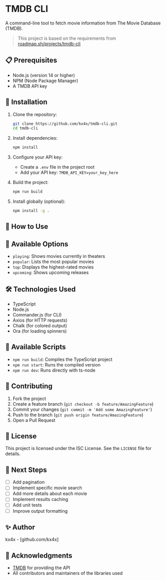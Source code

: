 # TMDB CLI

A command-line tool to fetch movie information from The Movie Database (TMDB).

> This project is based on the requirements from [roadmap.sh/projects/tmdb-cli](https://roadmap.sh/projects/tmdb-cli)

## 📋 Prerequisites

- Node.js (version 14 or higher)
- NPM (Node Package Manager)
- A TMDB API key

## 🚀 Installation

1. Clone the repository:
   ```bash
   git clone https://github.com/kx4x/tmdb-cli.git
   cd tmdb-cli
   ```

2. Install dependencies:
   ```bash
   npm install
   ```

3. Configure your API key:
   - Create a `.env` file in the project root
   - Add your API key: `TMDB_API_KEY=your_key_here`

4. Build the project:
   ```bash
   npm run build
   ```

5. Install globally (optional):
   ```bash
   npm install -g .
   ```

## 🎯 How to Use

## 🔧 Available Options

- `playing`: Shows movies currently in theaters
- `popular`: Lists the most popular movies
- `top`: Displays the highest-rated movies
- `upcoming`: Shows upcoming releases

## 🛠️ Technologies Used

- TypeScript
- Node.js
- Commander.js (for CLI)
- Axios (for HTTP requests)
- Chalk (for colored output)
- Ora (for loading spinners)

## 📝 Available Scripts

- `npm run build`: Compiles the TypeScript project
- `npm run start`: Runs the compiled version
- `npm run dev`: Runs directly with ts-node

## 🤝 Contributing

1. Fork the project
2. Create a feature branch (`git checkout -b feature/AmazingFeature`)
3. Commit your changes (`git commit -m 'Add some AmazingFeature'`)
4. Push to the branch (`git push origin feature/AmazingFeature`)
5. Open a Pull Request

## 📄 License

This project is licensed under the ISC License. See the `LICENSE` file for details.

## 🎯 Next Steps

- [ ] Add pagination
- [ ] Implement specific movie search
- [ ] Add more details about each movie
- [ ] Implement results caching
- [ ] Add unit tests
- [ ] Improve output formatting

## ✨ Author

kx4x - [github.com/kx4x]

## 🙏 Acknowledgments

- [TMDB](https://www.themoviedb.org/) for providing the API
- All contributors and maintainers of the libraries used